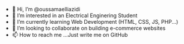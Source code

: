 - 👋 Hi, I’m @oussamaelliazidi
- 👀 I’m interested in an Electrical Enginering Student
- 🌱 I’m currently learning Web Development (HTML, CSS, JS, PHP...)
- 💞️ I’m looking to collaborate on building e-commerce websites
- 📫 How to reach me ...Just write me on GitHub

<!---
oussamaelliazidi/oussamaelliazidi is a ✨ special ✨ repository because its `README.md` (this file) appears on your GitHub profile.
You can click the Preview link to take a look at your changes.
--->
